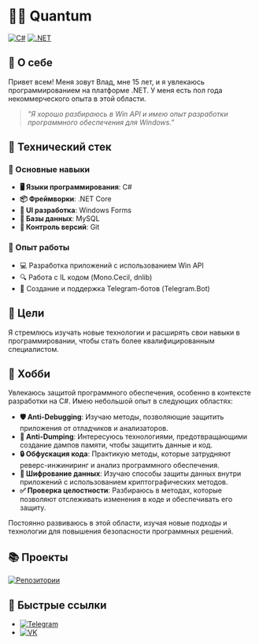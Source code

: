 # 👨‍💻 Quantum

[![C#](https://img.shields.io/badge/C%23-239120?style=for-the-badge&logo=c-sharp&logoColor=white)](https://docs.microsoft.com/en-us/dotnet/csharp/)
[![.NET](https://img.shields.io/badge/.NET-5C2D91?style=for-the-badge&logo=.net&logoColor=white)](https://dotnet.microsoft.com/)

## 🚀 О себе

Привет всем! Меня зовут Влад, мне 15 лет, и я увлекаюсь программированием на платформе .NET. У меня есть пол года некоммерческого опыта в этой области.
> *"Я хорошо разбираюсь в Win API и имею опыт разработки программного обеспечения для Windows."*

## 💼 Технический стек
### 🔷 Основные навыки
- **🖥️ Языки программирования**: C#
- **📦 Фреймворки**: .NET Core
- **🎨 UI разработка**: Windows Forms
- **💾 Базы данных**: MySQL
- **🔧 Контроль версий**: Git

### 🔧 Опыт работы
- 💻 Разработка приложений с использованием Win API
- 🔍 Работа с IL кодом (Mono.Cecil, dnlib)
- 🤖 Создание и поддержка Telegram-ботов (Telegram.Bot)

## 🎯 Цели
Я стремлюсь изучать новые технологии и расширять свои навыки в программировании, чтобы стать более квалифицированным специалистом.

## 🎉 Хобби

Увлекаюсь защитой программного обеспечения, особенно в контексте разработки на C#. Имею небольшой опыт в следующих областях:

- **🛡️ Anti-Debugging**: Изучаю методы, позволяющие защитить приложения от отладчиков и анализаторов.
- **🚫 Anti-Dumping**: Интересуюсь технологиями, предотвращающими создание дампов памяти, чтобы защитить данные и код.
- **🔒 Обфускация кода**: Практикую методы, которые затрудняют реверс-инжиниринг и анализ программного обеспечения.
- **🔑 Шифрование данных**: Изучаю способы защиты данных внутри приложений с использованием криптографических методов.
- **✅ Проверка целостности**: Разбираюсь в методах, которые позволяют отслеживать изменения в коде и обеспечивать его защиту.

Постоянно развиваюсь в этой области, изучая новые подходы и технологии для повышения безопасности программных решений.

## 📚 Проекты
[![Репозитории](https://img.shields.io/badge/Мои_проекты-181717?style=for-the-badge&logo=github&logoColor=white)](https://github.com/Quantum54554545?tab=repositories)

## 🔗 Быстрые ссылки
- [![Telegram](https://img.shields.io/badge/Telegram-2CA5E0?style=for-the-badge&logo=telegram&logoColor=white)](https://t.me/quantuumm)
- [![VK](https://img.shields.io/badge/VKontakte-0077FF?style=for-the-badge&logo=vk&logoColor=white)](https://vk.com/skamminglocalclub)
<!---
Quantum54554545/Quantum54554545 is a ✨ special ✨ repository because its `README.md` (this file) appears on your GitHub profile.
You can click the Preview link to take a look at your changes.
--->
